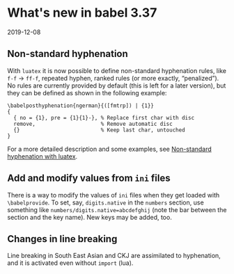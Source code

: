 # What's new in babel 3.37

2019-12-08

## Non-standard hyphenation

With `luatex` it is now possible to define non-standard hyphenation rules, like `f-f` → `ff-f`, repeated hyphen, ranked rules (or more exactly, “penalized”). No rules are currently provided by default (this is left for a later version), but they can be defined as shown in the following example:

    \babelposthyphenation{ngerman}{([fmtrp]) | {1}}
    {
      { no = {1}, pre = {1}{1}-}, % Replace first char with disc
      remove,                     % Remove automatic disc
      {}                          % Keep last char, untouched
    }

For a more detailed description and some examples, see [Non-standard hyphenation with luatex](../guides/non-standard-hyphenation-with-luatex.md).



## Add and modify values from `ini` files

There is a way to modify the values of `ini` files when they get loaded with `\babelprovide`. To set, say, `digits.native` in the `numbers` section, use something like `numbers/digits.native=abcdefghij` (note the bar between the section and the key name). New keys may be added, too.

## Changes in line breaking

Line breaking in South East Asian and CKJ are assimilated to hyphenation, and it is activated even without `import` (lua).